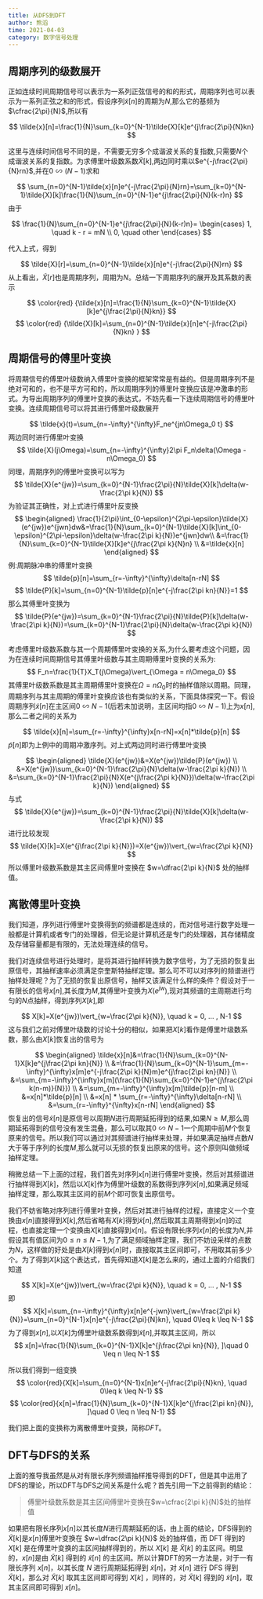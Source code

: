 ```yaml
---
title: 从DFS到DFT
author: 熊滔
time: 2021-04-03
category: 数字信号处理
---
```


## 周期序列的级数展开

正如连续时间周期信号可以表示为一系列正弦信号的和的形式，周期序列也可以表示为一系列正弦之和的形式，假设序列$\tilde{x}[n]$的周期为$N$,那么它的基频为$\cfrac{2\pi}{N}$,所以有

$$
\tilde{x}[n]=\frac{1}{N}\sum_{k=0}^{N-1}\tilde{X}[k]e^{j\frac{2\pi}{N}kn}
$$

这里与连续时间信号不同的是，不需要无穷多个成谐波关系的复指数,只需要$N$个成谐波关系的复指数。为求傅里叶级数系数$\tilde{X}[k]$,两边同时乘以$e^{-j\frac{2\pi}{N}rn}$,并在$0 \backsim (N-1)$求和

$$
\sum_{n=0}^{N-1}\tilde{x}[n]e^{-j\frac{2\pi}{N}rn}=\sum_{k=0}^{N-1}\tilde{X}[k]\frac{1}{N}\sum_{n=0}^{N-1}e^{j\frac{2\pi}{N}(k-r)n}
$$
由于

$$
\frac{1}{N}\sum_{n=0}^{N-1}e^{j\frac{2\pi}{N}(k-r)n}=
\begin{cases}
1, \quad k - r = mN \\
0, \quad other
\end{cases}
$$

代入上式，得到

$$
\tilde{X}[r]=\sum_{n=0}^{N-1}\tilde{x}[n]e^{-j\frac{2\pi}{N}rn}
$$
从上看出，$\tilde{X}[r]$也是周期序列，周期为$N$。总结一下周期序列的展开及其系数的表示

$$
\color{red} {\tilde{x}[n]=\frac{1}{N}\sum_{k=0}^{N-1}\tilde{X}[k]e^{j\frac{2\pi}{N}kn}}
$$
$$
\color{red} {\tilde{X}[k]=\sum_{n=0}^{N-1}\tilde{x}[n]e^{-j\frac{2\pi}{N}kn} }
$$

## 周期信号的傅里叶变换

将周期信号的傅里叶级数纳入傅里叶变换的框架常常是有益的。但是周期序列不是绝对可和的，也不是平方可和的，所以周期序列的傅里叶变换应该是冲激串的形式。为导出周期序列的傅里叶变换的表达式，不妨先看一下连续周期信号的傅里叶变换。连续周期信号可以将其进行傅里叶级数展开

$$
\tilde{x}(t)=\sum_{n=-\infty}^{\infty}F_ne^{jn\Omega_0 t}
$$
两边同时进行傅里叶变换
$$
\tilde{X}(j\Omega)=\sum_{n=-\infty}^{\infty}2\pi F_n\delta(\Omega -n\Omega_0)
$$
同理，周期序列的傅里叶变换可以写为
$$
\tilde{X}(e^{jw})=\sum_{k=0}^{N-1}\frac{2\pi}{N}\tilde{X}[k]\delta(w-\frac{2\pi k}{N})
$$
为验证其正确性，对上式进行傅里叶反变换
$$
\begin{aligned}
\frac{1}{2\pi}\int_{0-\epsilon}^{2\pi-\epsilon}\tilde{X}(e^{jw})e^{jwn}dw&=\frac{1}{N}\sum_{k=0}^{N-1}\tilde{X}[k]\int_{0-\epsilon}^{2\pi-\epsilon}\delta(w-\frac{2\pi k}{N})e^{jwn}dw\\
&=\frac{1}{N}\sum_{k=0}^{N-1}\tilde{X}[k]e^{j\frac{2\pi k}{N}n} \\
&=\tilde{x}[n]
\end{aligned}
$$
例:周期脉冲串的傅里叶变换
$$
\tilde{p}[n]=\sum_{r=-\infty}^{\infty}\delta[n-rN]
$$
$$
\tilde{P}[k]=\sum_{n=0}^{N-1}\tilde{p}[n]e^{-j\frac{2\pi kn}{N}}=1
$$
那么其傅里叶变换为
$$
\tilde{P}(e^{jw})=\sum_{k=0}^{N-1}\frac{2\pi}{N}\tilde{P}[k]\delta(w-\frac{2\pi k}{N})=\sum_{k=0}^{N-1}\frac{2\pi}{N}\delta(w-\frac{2\pi k}{N})
$$

考虑傅里叶级数系数与其一个周期傅里叶变换的关系,为什么要考虑这个问题，因为在连续时间周期信号其傅里叶级数与其主周期傅里叶变换的关系为:
$$
F_n=\frac{1}{T}X_T(j\Omega)\vert_{\Omega = n\Omega_0}
$$
其傅里叶级数系数是其主周期傅里叶变换在$\Omega =n \Omega_0$时的抽样值除以周期。同理，周期序列与其主周期的傅里叶变换应该也有类似的关系，下面具体探究一下。假设周期序列$\tilde{x}[n]$在主区间$0\backsim N-1$(后若未加说明，主区间均指$0 \backsim N-1$)上为$x[n]$,那么二者之间的关系为

$$
\tilde{x}[n]=\sum_{r=-\infty}^{\infty}x[n-rN]=x[n]*\tilde{p}[n]
$$
$\tilde{p}[n]$即为上例中的周期冲激序列。对上式两边同时进行傅里叶变换

$$
\begin{aligned}
\tilde{X}(e^{jw})&=X(e^{jw})\tilde{P}(e^{jw}) \\
&=X(e^{jw})\sum_{k=0}^{N-1}\frac{2\pi}{N}\delta(w-\frac{2\pi k}{N}) \\
&=\sum_{k=0}^{N-1}\frac{2\pi}{N}X(e^{j\frac{2\pi k}{N}})\delta(w-\frac{2\pi k}{N})
\end{aligned}
$$
与式
$$
\tilde{X}(e^{jw})=\sum_{k=0}^{N-1}\frac{2\pi}{N}\tilde{X}[k]\delta(w-\frac{2\pi k}{N})
$$
进行比较发现
$$
\tilde{X}[k]=X(e^{j\frac{2\pi k}{N}})=X(e^{jw})\vert_{w=\frac{2\pi k}{N}}
$$
所以傅里叶级数系数是其主区间傅里叶变换在 $w=\dfrac{2\pi k}{N}$ 处的抽样值。

## 离散傅里叶变换
我们知道，序列进行傅里叶变换得到的频谱都是连续的，而对信号进行数字处理一般都是计算机或者专门的处理器，但无论是计算机还是专门的处理器，其存储精度及存储容量都是有限的，无法处理连续的信号。

我们对连续信号进行处理时，是将其进行抽样转换为数字信号，为了无损的恢复出原信号，其抽样速率必须满足奈奎斯特抽样定理。那么可不可以对序列的频谱进行抽样处理呢？为了无损的恢复出原信号，抽样又该满足什么样的条件？假设对于一有限长的信号$x[n]$,其长度为$M$,其傅里叶变换为$X(e^{jw})$,现对其频谱的主周期进行均匀的$N$点抽样，得到序列$X[k]$,即

$$
X[k]=X(e^{jw})\vert_{w=\frac{2\pi k}{N}}, \quad k = 0, ... , N-1
$$
这与我们之前对傅里叶级数的讨论十分的相似，如果把$X[k]$看作是傅里叶级数系数，那么由$X[k]$恢复出的信号为

$$
\begin{aligned}
\tilde{x}[n]&=\frac{1}{N}\sum_{k=0}^{N-1}X[k]e^{j\frac{2\pi kn}{N}} \\
&=\frac{1}{N}\sum_{k=0}^{N-1}\sum_{m=-\infty}^{\infty}x[m]e^{-j\frac{2\pi k}{N}m}e^{j\frac{2\pi kn}{N}} \\
&=\sum_{m=-\infty}^{\infty}x[m](\frac{1}{N}\sum_{k=0}^{N-1}e^{j\frac{2\pi k(n-m)}{N}}) \\
&=\sum_{m=-\infty}^{\infty}x[m]\tilde{p}[n-m] \\
&=x[n]*\tilde{p}[n] \\
&=x[n] * \sum_{r=-\infty}^{\infty}\delta[n-rN] \\
&=\sum_{r=-\infty}^{\infty}x[n-rN]
\end{aligned}
$$
恢复出的信号$\tilde{x}[n]$是原信号以周期$N$进行周期延拓得到的结果,如果$N\geq M$,那么周期延拓得到的信号没有发生混叠，那么可以取其$0\backsim N-1$一个周期中前$M$个恢复原来的信号。所以我们可以通过对其频谱进行抽样来处理，并如果满足抽样点数$N$大于等于序列的长度$M$,那么就可以无损的恢复出原来的信号。这个原则叫做频域抽样定理。


稍微总结一下上面的过程，我们首先对序列$x[n]$进行傅里叶变换，然后对其频谱进行抽样得到$X[k]$，然后以$X[k]$作为傅里叶级数的系数得到序列$\tilde{x}[n]$,如果满足频域抽样定理，那么取其主区间的前$M$个即可恢复出原信号。

我们不妨省略对序列进行傅里叶变换，然后对其进行抽样的过程，直接定义一个变换由$x[n]$直接得到$X[k]$,然后省略有$X[k]$得到$\tilde{x}[n]$,然后取其主周期得到$x[n]$的过程，也直接定理一个变换由$X[k]$直接得到$x[n]$。假设有限长序列$x[n]$的长度为$N$,并假设其有值区间为$0 \leq n \leq N-1$,为了满足频域抽样定理，我们不妨设采样的点数为$N$，这样做的好处是由$X[k]$得到$x[n]$时，直接取其主区间即可，不用取其前多少个。为了得到$X[k]$这个表达式，首先得知道$X[k]$是怎么来的，通过上面的介绍我们知道

$$
X[k]=X(e^{jw})\vert_{w=\frac{2\pi k}{N}}, \quad k = 0, ... , N-1
$$
即
$$
X[k]=\sum_{n=-\infty}^{\infty}x[n]e^{-jwn}\vert_{w=\frac{2\pi k}{N}}=\sum_{n=0}^{N-1}x[n]e^{-j\frac{2\pi}{N}kn}, \quad 0\leq k \leq N-1
$$
为了得到$x[n]$,以$X[k]$为傅里叶级数系数得到$\tilde{x}[n]$,并取其主区间，所以
$$
x[n]=\frac{1}{N}\sum_{k=0}^{N-1}X[k]e^{j\frac{2\pi kn}{N}}, ]\quad 0 \leq n \leq N-1 
$$

所以我们得到一组变换
$$
\color{red}{X[k]=\sum_{n=0}^{N-1}x[n]e^{-j\frac{2\pi}{N}kn}, \quad 0\leq k \leq N-1}
$$
$$
\color{red}{x[n]=\frac{1}{N}\sum_{k=0}^{N-1}X[k]e^{j\frac{2\pi kn}{N}}, ]\quad 0 \leq n \leq N-1}
$$

我们把上面的变换称为离散傅里叶变换，简称$DFT$。

## DFT与DFS的关系

上面的推导我虽然是从对有限长序列频谱抽样推导得到的DFT，但是其中运用了DFS的理论，所以DFT与DFS之间关系是什么呢？首先引用一下之前得到的结论：

>傅里叶级数系数是其主区间傅里叶变换在$w=\cfrac{2\pi k}{N}$处的抽样值

如果把有限长序列$x[n]$以其长度$N$进行周期延拓的话，由上面的结论，DFS得到的$\tilde{X}[k]$是$x[n]$傅里叶变换在 $w=\dfrac{2\pi k}{N}$ 处的抽样值，而 DFT 得到的 $X[k]$ 是在傅里叶变换的主区间抽样得到的，所以 $X[k]$ 是 $\tilde{X}[k]$ 的主区间。明显的，$x[n]$是由 $\tilde{X}[k]$ 得到的 $\tilde{x}[n]$ 的主区间。所以计算DFT的另一方法是，对于一有限长序列 $x[n]$，以其长度 $N$ 进行周期延拓得到 $\tilde{x}[n]$，对 $\tilde{x}[n]$ 进行 DFS 得到 $\tilde{X}[k]$，那么对 $\tilde{X}[k]$ 取其主区间即可得到 $X[k]$ ，同样的，对 $\tilde{X}[k]$ 得到的 $\tilde{x}[n]$，取其主区间即可得到 $x[n]$。